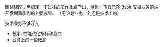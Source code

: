 ####

面试建议：再梳理一下过往的工作重点产出，量化一下自己在 Bybit 交易业务前端开发期间拿到的主要成果。
（无论是业务上的还是技术上的）

技术业务不够深入

- 技术: 性能优化指标和监控
- 业务上的一些概念
